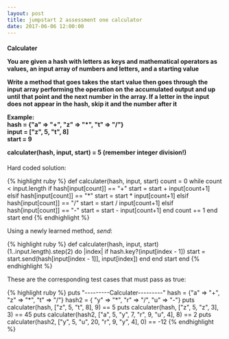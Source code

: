 ```yaml
---
layout: post
title: jumpstart 2 assessment one calculator
date: 2017-06-06 12:00:00
---
```


<h4>Calculater<br>

You are given a hash with letters as keys and mathematical operators as values,
an input array of numbers and letters, and a starting value<br>

Write a method that goes takes the start value then goes through the input array
performing the operation on the accumulated output and up until that point
and the next number in the array. If a letter in the input does not appear in
the hash, skip it and the number after it<br>

Example:<br>
hash = {"a" => "+", "z" => "*", "t" => "/"}<br>
input = ["z", 5, "t", 8]<br>
start = 9<br>

calculater(hash, input, start) = 5 (remember integer division!)</h4>

<p>Hard coded solution:</p>
{% highlight ruby %}
def calculater(hash, input, start)
  count = 0
  while count < input.length
    if hash[input[count]] == "+"
      start = start + input[count+1]
    elsif hash[input[count]] == "*"
      start = start * input[count+1]
    elsif hash[input[count]] == "/"
      start = start / input[count+1]
    elsif hash[input[count]] == "-"
      start = start - input[count+1]
    end
    count += 1
  end
  start
end
{% endhighlight %}

<p>Using a newly learned method, <i>send</i>:</p>
{% highlight ruby %}
def calculater(hash, input, start)
  (1..input.length).step(2) do |index|
    if hash.key?(input[index - 1])
      start = start.send(hash[input[index - 1]], input[index])
    end
  end
  start
end
{% endhighlight %}

<p>These are the corresponding test cases that must pass as true:</p>
{% highlight ruby %}
puts "---------Calculater---------"
hash = {"a" => "+", "z" => "*", "t" => "/"}
hash2 = { "y" => "*", "r" => "/", "u" => "-"}
puts calculater(hash, ["z", 5, "t", 8], 9) == 5
puts calculater(hash, ["z", 5, "z", 3], 3) == 45
puts calculater(hash2, ["a", 5, "y", 7, "r", 9, "u", 4], 8) == 2
puts calculater(hash2, ["y", 5, "u", 20, "r", 9, "y", 4], 0) == -12
{% endhighlight %}
